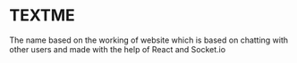 # TEXTME
The name based on the working of website which is based on chatting with other users  and made with the help of React and Socket.io
